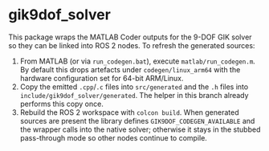 # gik9dof_solver

This package wraps the MATLAB Coder outputs for the 9-DOF GIK solver so they can be linked into ROS 2 nodes. To refresh the generated sources:

1. From MATLAB (or via `run_codegen.bat`), execute `matlab/run_codegen.m`. By default this drops artefacts under `codegen/linux_arm64` with the hardware configuration set for 64-bit ARM/Linux.
2. Copy the emitted `.cpp`/`.c` files into `src/generated` and the `.h` files into `include/gik9dof_solver/generated`. The helper in this branch already performs this copy once.
3. Rebuild the ROS 2 workspace with `colcon build`. When generated sources are present the library defines `GIK9DOF_CODEGEN_AVAILABLE` and the wrapper calls into the native solver; otherwise it stays in the stubbed pass-through mode so other nodes continue to compile.
